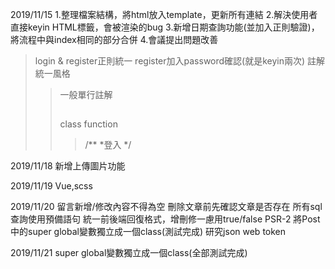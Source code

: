 2019/11/15
1.整理檔案結構，將html放入template，更新所有連結
2.解決使用者直接keyin HTML標籤，會被渲染的bug
3.新增日期查詢功能(並加入正則驗證)，將流程中與index相同的部分合併
4.會議提出問題改善
>login & register正則統一
>register加入password確認(就是keyin兩次)
>註解統一風格
>>一般單行註解
>>>##
>>class function
>>>/**
>>> *登入
>>> */

2019/11/18
新增上傳圖片功能

2019/11/19
Vue,scss

2019/11/20
留言新增/修改內容不得為空
刪除文章前先確認文章是否存在
所有sql查詢使用預備語句
統一前後端回復格式，增刪修一慮用true/false
PSR-2
將Post中的super global變數獨立成一個class(測試完成)
研究json web token

2019/11/21
super global變數獨立成一個class(全部測試完成)